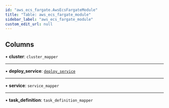 ```yaml
---
id: "aws_ecs_fargate.AwsEcsFargateModule"
title: "Table: aws_ecs_fargate_module"
sidebar_label: "aws_ecs_fargate_module"
custom_edit_url: null
---
```


## Columns

• **cluster**: `cluster_mapper`

___

• **deploy\_service**: [`deploy_service`](aws_ecs_fargate_rpcs_deploy_service.DeployServiceRPC.md)

___

• **service**: `service_mapper`

___

• **task\_definition**: `task_definition_mapper`
